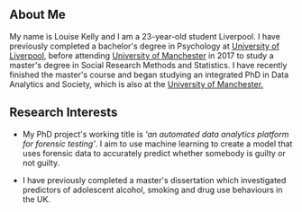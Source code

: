 ## About Me

My name is Louise Kelly and I am a 23-year-old student Liverpool. I have previously completed a bachelor's degree in Psychology at 
[University of Liverpool](https://liverpool.ac.uk), before attending [University of Manchester](https://manchester.ac.uk) in 2017 to study
a master's degree in Social Research Methods and Statistics. I have recently finished the master's course and began studying an integrated 
PhD in Data Analytics and Society, which is also at the [University of Manchester.](https://manchester.ac.uk)

## Research Interests

- My PhD project's working title is *'an automated data analytics platform for forensic testing'*. I aim to use machine learning to create a model that uses forensic data to accurately predict whether somebody is guilty or not guilty.

- I have previously completed a master's dissertation which investigated predictors of adolescent alcohol, smoking and drug use behaviours in the UK. 
